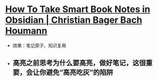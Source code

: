 # [How To Take Smart Book Notes in Obsidian | Christian Bager Bach Houmann](https://bagerbach.com/blog/how-to-take-smart-book-notes-in-obsidian)
- 效果：笔记原子、知识复用
- 高亮之前思考为什么要高亮，做好笔记，这很重要，会让你避免“高亮吃灰”的陷阱
	- 